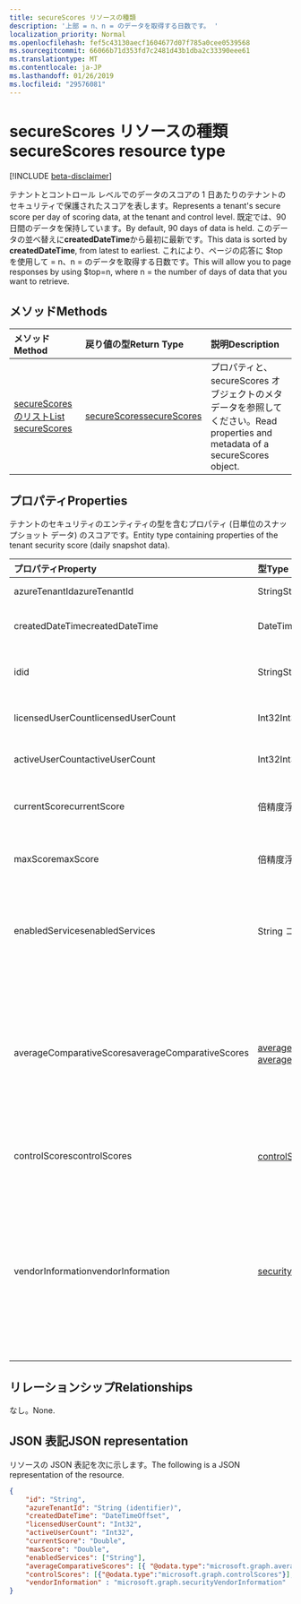 ```yaml
---
title: secureScores リソースの種類
description: '上部 = n、n = のデータを取得する日数です。 '
localization_priority: Normal
ms.openlocfilehash: fef5c43130aecf1604677d07f785a0cee0539568
ms.sourcegitcommit: 66066b71d353fd7c2481d43b1dba2c33390eee61
ms.translationtype: MT
ms.contentlocale: ja-JP
ms.lasthandoff: 01/26/2019
ms.locfileid: "29576081"
---
```

# <a name="securescores-resource-type"></a><span data-ttu-id="1a667-103">secureScores リソースの種類</span><span class="sxs-lookup"><span data-stu-id="1a667-103">secureScores resource type</span></span>

[!INCLUDE [beta-disclaimer](../../includes/beta-disclaimer.md)]

<span data-ttu-id="1a667-104">テナントとコントロール レベルでのデータのスコアの 1 日あたりのテナントのセキュリティで保護されたスコアを表します。</span><span class="sxs-lookup"><span data-stu-id="1a667-104">Represents a tenant's secure score per day of scoring data, at the tenant and control level.</span></span> <span data-ttu-id="1a667-105">既定では、90 日間のデータを保持しています。</span><span class="sxs-lookup"><span data-stu-id="1a667-105">By default, 90 days of data is held.</span></span> <span data-ttu-id="1a667-106">このデータの並べ替えに**createdDateTime**から最初に最新です。</span><span class="sxs-lookup"><span data-stu-id="1a667-106">This data is sorted by **createdDateTime**, from latest to earliest.</span></span> <span data-ttu-id="1a667-107">これにより、ページの応答に $top を使用して = n、n = のデータを取得する日数です。</span><span class="sxs-lookup"><span data-stu-id="1a667-107">This will allow you to page responses by using $top=n, where n = the number of days of data that you want to retrieve.</span></span> 


## <a name="methods"></a><span data-ttu-id="1a667-108">メソッド</span><span class="sxs-lookup"><span data-stu-id="1a667-108">Methods</span></span>

| <span data-ttu-id="1a667-109">メソッド</span><span class="sxs-lookup"><span data-stu-id="1a667-109">Method</span></span>   | <span data-ttu-id="1a667-110">戻り値の型</span><span class="sxs-lookup"><span data-stu-id="1a667-110">Return Type</span></span>|<span data-ttu-id="1a667-111">説明</span><span class="sxs-lookup"><span data-stu-id="1a667-111">Description</span></span>|
|:---------------|:--------|:----------|
|[<span data-ttu-id="1a667-112">secureScores のリスト</span><span class="sxs-lookup"><span data-stu-id="1a667-112">List secureScores</span></span>](../api/securescores-list.md) | [<span data-ttu-id="1a667-113">secureScores</span><span class="sxs-lookup"><span data-stu-id="1a667-113">secureScores</span></span>](securescores.md) |<span data-ttu-id="1a667-114">プロパティと、secureScores オブジェクトのメタデータを参照してください。</span><span class="sxs-lookup"><span data-stu-id="1a667-114">Read properties and metadata of a secureScores object.</span></span>|


## <a name="properties"></a><span data-ttu-id="1a667-115">プロパティ</span><span class="sxs-lookup"><span data-stu-id="1a667-115">Properties</span></span>
<span data-ttu-id="1a667-116">テナントのセキュリティのエンティティの型を含むプロパティ (日単位のスナップショット データ) のスコアです。</span><span class="sxs-lookup"><span data-stu-id="1a667-116">Entity type containing properties of the tenant security score (daily snapshot data).</span></span>

|<span data-ttu-id="1a667-117">プロパティ</span><span class="sxs-lookup"><span data-stu-id="1a667-117">Property</span></span> |<span data-ttu-id="1a667-118">型</span><span class="sxs-lookup"><span data-stu-id="1a667-118">Type</span></span> |<span data-ttu-id="1a667-119">説明</span><span class="sxs-lookup"><span data-stu-id="1a667-119">Description</span></span> |
|:--|:--|:--|
|   <span data-ttu-id="1a667-120">azureTenantId</span><span class="sxs-lookup"><span data-stu-id="1a667-120">azureTenantId</span></span>   |   <span data-ttu-id="1a667-121">String</span><span class="sxs-lookup"><span data-stu-id="1a667-121">String</span></span>  |   <span data-ttu-id="1a667-122">テナントの GUID の文字列 id。</span><span class="sxs-lookup"><span data-stu-id="1a667-122">GUID string for tenant ID.</span></span>  |
|   <span data-ttu-id="1a667-123">createdDateTime</span><span class="sxs-lookup"><span data-stu-id="1a667-123">createdDateTime</span></span> |   <span data-ttu-id="1a667-124">DateTimeOffset</span><span class="sxs-lookup"><span data-stu-id="1a667-124">DateTimeOffset</span></span>  |   <span data-ttu-id="1a667-125">エンティティが作成されたときの日付。</span><span class="sxs-lookup"><span data-stu-id="1a667-125">The date when the entity is created.</span></span>  |
|   <span data-ttu-id="1a667-126">id</span><span class="sxs-lookup"><span data-stu-id="1a667-126">id</span></span>  |   <span data-ttu-id="1a667-127">String</span><span class="sxs-lookup"><span data-stu-id="1a667-127">String</span></span>  |   <span data-ttu-id="1a667-128">AzureTenantId_createdDateTime の組み合わせです。</span><span class="sxs-lookup"><span data-stu-id="1a667-128">Combination of azureTenantId_createdDateTime.</span></span>   |
|   <span data-ttu-id="1a667-129">licensedUserCount</span><span class="sxs-lookup"><span data-stu-id="1a667-129">licensedUserCount</span></span>   |   <span data-ttu-id="1a667-130">Int32</span><span class="sxs-lookup"><span data-stu-id="1a667-130">Int32</span></span>   |   <span data-ttu-id="1a667-131">特定のテナントのユーザー数のライセンスを取得します。</span><span class="sxs-lookup"><span data-stu-id="1a667-131">Licensed user count of the given tenant.</span></span>    |
|   <span data-ttu-id="1a667-132">activeUserCount</span><span class="sxs-lookup"><span data-stu-id="1a667-132">activeUserCount</span></span> |   <span data-ttu-id="1a667-133">Int32</span><span class="sxs-lookup"><span data-stu-id="1a667-133">Int32</span></span>   |   <span data-ttu-id="1a667-134">特定のテナントのアクティブなユーザー数です。</span><span class="sxs-lookup"><span data-stu-id="1a667-134">Active user count of the given tenant.</span></span>  |
|   <span data-ttu-id="1a667-135">currentScore</span><span class="sxs-lookup"><span data-stu-id="1a667-135">currentScore</span></span>    |   <span data-ttu-id="1a667-136">倍精度浮動小数点数</span><span class="sxs-lookup"><span data-stu-id="1a667-136">Double</span></span>  |   <span data-ttu-id="1a667-137">現在のテナントは、指定した日付のスコアを達成します。</span><span class="sxs-lookup"><span data-stu-id="1a667-137">Tenant current attained score on specified date.</span></span>    |
|   <span data-ttu-id="1a667-138">maxScore</span><span class="sxs-lookup"><span data-stu-id="1a667-138">maxScore</span></span> |  <span data-ttu-id="1a667-139">倍精度浮動小数点数</span><span class="sxs-lookup"><span data-stu-id="1a667-139">Double</span></span>  |   <span data-ttu-id="1a667-140">有効最大スコアを指定した日付のテナントです。</span><span class="sxs-lookup"><span data-stu-id="1a667-140">Tenant maximum possible score on specified date.</span></span>    |
|   <span data-ttu-id="1a667-141">enabledServices</span><span class="sxs-lookup"><span data-stu-id="1a667-141">enabledServices</span></span> |   <span data-ttu-id="1a667-142">String コレクション</span><span class="sxs-lookup"><span data-stu-id="1a667-142">String collection</span></span>   |   <span data-ttu-id="1a667-143">(たとえば、Exchange のオンライン、Skype、Sharepoint) テナントの Microsoft 提供のサービスです。</span><span class="sxs-lookup"><span data-stu-id="1a667-143">Microsoft-provided services for the tenant (for example, Exchange online, Skype, Sharepoint).</span></span>   |
|   <span data-ttu-id="1a667-144">averageComparativeScores</span><span class="sxs-lookup"><span data-stu-id="1a667-144">averageComparativeScores</span></span> |  <span data-ttu-id="1a667-145">[averageComparativeScore](averagecomparativescore.md)コレクション</span><span class="sxs-lookup"><span data-stu-id="1a667-145">[averageComparativeScore](averagecomparativescore.md) collection</span></span>    |<span data-ttu-id="1a667-146">さまざまなスコープ (業界では、座席で平均での平均値など) およびコントロールの分類 (識別情報、データ、デバイス、アプリケーション、インフラストラクチャ) のスコープ内での平均スコアです。</span><span class="sxs-lookup"><span data-stu-id="1a667-146">Average score by different scopes (for example, average by industry, average by seating) and control category (Identity, Data, Device, Apps, Infrastructure) within the scope.</span></span> |
|   <span data-ttu-id="1a667-147">controlScores</span><span class="sxs-lookup"><span data-stu-id="1a667-147">controlScores</span></span> | <span data-ttu-id="1a667-148">[controlScore](controlscore.md)コレクション</span><span class="sxs-lookup"><span data-stu-id="1a667-148">[controlScore](controlscore.md) collection</span></span>  |   <span data-ttu-id="1a667-149">コントロールのセットのテナントのスコアが含まれています。</span><span class="sxs-lookup"><span data-stu-id="1a667-149">Contains tenant scores for a set of controls.</span></span>   |
|   <span data-ttu-id="1a667-150">vendorInformation</span><span class="sxs-lookup"><span data-stu-id="1a667-150">vendorInformation</span></span> | [<span data-ttu-id="1a667-151">securityVendorInformation</span><span class="sxs-lookup"><span data-stu-id="1a667-151">securityVendorInformation</span></span>](securityvendorinformation.md) | <span data-ttu-id="1a667-152">セキュリティ製品やサービスの仕入先、プロバイダー、および subprovider の詳細が含まれています (たとえば、ベンダー = Microsoft; プロバイダー = Windows Defender の分析ツールです。 subProvider AppLocker を =)。</span><span class="sxs-lookup"><span data-stu-id="1a667-152">Contains details about the security product/service vendor, provider, and subprovider (for example, vendor=Microsoft; provider=Windows Defender ATP; subProvider=AppLocker).</span></span>|

## <a name="relationships"></a><span data-ttu-id="1a667-153">リレーションシップ</span><span class="sxs-lookup"><span data-stu-id="1a667-153">Relationships</span></span>

<span data-ttu-id="1a667-154">なし。</span><span class="sxs-lookup"><span data-stu-id="1a667-154">None.</span></span>

## <a name="json-representation"></a><span data-ttu-id="1a667-155">JSON 表記</span><span class="sxs-lookup"><span data-stu-id="1a667-155">JSON representation</span></span>

<span data-ttu-id="1a667-156">リソースの JSON 表記を次に示します。</span><span class="sxs-lookup"><span data-stu-id="1a667-156">The following is a JSON representation of the resource.</span></span>

<!-- {
  "blockType": "resource",
  "optionalProperties": [

  ],
  "@odata.type": "microsoft.graph.secureScore"
}-->

```json
{
    "id": "String",
    "azureTenantId": "String (identifier)",
    "createdDateTime": "DateTimeOffset",
    "licensedUserCount": "Int32",
    "activeUserCount": "Int32",
    "currentScore": "Double",
    "maxScore": "Double",    
    "enabledServices": ["String"],
    "averageComparativeScores": [{ "@odata.type":"microsoft.graph.averageComparativeScores"}],
    "controlScores": [{"@odata.type":"microsoft.graph.controlScores"}],
    "vendorInformation" : "microsoft.graph.securityVendorInformation"
}
```


<!--
{
  "type": "#page.annotation",
  "description": "secureScores resource",
  "keywords": "",
  "section": "documentation",
  "tocPath": "",
  "suppressions": [
    "Error: /api-reference/beta/resources/securescores.md:\r\n      Exception processing links.\r\n    System.ArgumentException: Link Definition was null. Link text: !INCLUDE [beta-disclaimer](../../includes/beta-disclaimer.md)\r\n      at ApiDoctor.Validation.DocFile.get_LinkDestinations()\r\n      at ApiDoctor.Validation.DocSet.ValidateLinks(Boolean includeWarnings, String[] relativePathForFiles, IssueLogger issues, Boolean requireFilenameCaseMatch, Boolean printOrphanedFiles)"
  ]
}
-->
